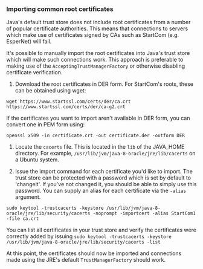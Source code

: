 ### Importing common root certificates

Java's default trust store does not include root certificates from a number of popular certificate authorities. This
means that connections to servers which make use of certificates signed by CAs such as StartCom (e.g. EsperNet) will
fail.

It's possible to manually import the root certificates into Java's trust store which will make such connections work.
This approach is preferable to making use of the `AcceptingTrustManagerFactory` or otherwise disabling certificate
verification.

1. Download the root certificates in DER form. For StartCom's roots, these can be obtained using wget:

`wget https://www.startssl.com/certs/der/ca.crt https://www.startssl.com/certs/der/ca-g2.crt`

If the certificates you want to import aren't available in DER form, you can convert one in PEM form using:

`openssl x509 -in certificate.crt -out certificate.der -outform DER`

1. Locate the `cacerts` file. This is located in the `lib` of the JAVA_HOME directory. For example,
`/usr/lib/jvm/java-8-oracle/jre/lib/cacerts` on a Ubuntu system.

1. Issue the import command for each certificate you'd like to import. The trust store can be protected with a password
which is set by default to 'changeit'. If you've not changed it, you should be able to simply use this password. You can
supply an alias for each certificate via the `-alias` argument.

`sudo keytool -trustcacerts -keystore /usr/lib/jvm/java-8-oracle/jre/lib/security/cacerts -noprompt -importcert -alias StartCom1 -file ca.crt `

You can list all certificates in your trust store and verify the certificates were correctly added by issuing
`sudo keytool -trustcacerts -keystore /usr/lib/jvm/java-8-oracle/jre/lib/security/cacerts -list`

At this point, the certificates should now be imported and connections made using the JRE's default `TrustManagerFactory`
should work.

